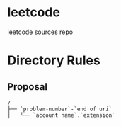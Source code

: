 # leetcode
leetcode sources repo

# Directory Rules

## Proposal

```
/
├── `problem-number`-`end of uri`
│   └── `account name`.`extension`
```
